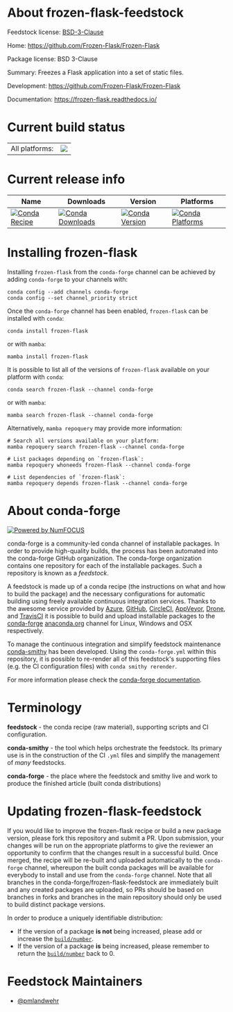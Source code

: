 About frozen-flask-feedstock
============================

Feedstock license: [BSD-3-Clause](https://github.com/conda-forge/frozen-flask-feedstock/blob/main/LICENSE.txt)

Home: https://github.com/Frozen-Flask/Frozen-Flask

Package license: BSD 3-Clause

Summary: Freezes a Flask application into a set of static files.

Development: https://github.com/Frozen-Flask/Frozen-Flask

Documentation: https://frozen-flask.readthedocs.io/

Current build status
====================


<table><tr><td>All platforms:</td>
    <td>
      <a href="https://dev.azure.com/conda-forge/feedstock-builds/_build/latest?definitionId=5919&branchName=main">
        <img src="https://dev.azure.com/conda-forge/feedstock-builds/_apis/build/status/frozen-flask-feedstock?branchName=main">
      </a>
    </td>
  </tr>
</table>

Current release info
====================

| Name | Downloads | Version | Platforms |
| --- | --- | --- | --- |
| [![Conda Recipe](https://img.shields.io/badge/recipe-frozen--flask-green.svg)](https://anaconda.org/conda-forge/frozen-flask) | [![Conda Downloads](https://img.shields.io/conda/dn/conda-forge/frozen-flask.svg)](https://anaconda.org/conda-forge/frozen-flask) | [![Conda Version](https://img.shields.io/conda/vn/conda-forge/frozen-flask.svg)](https://anaconda.org/conda-forge/frozen-flask) | [![Conda Platforms](https://img.shields.io/conda/pn/conda-forge/frozen-flask.svg)](https://anaconda.org/conda-forge/frozen-flask) |

Installing frozen-flask
=======================

Installing `frozen-flask` from the `conda-forge` channel can be achieved by adding `conda-forge` to your channels with:

```
conda config --add channels conda-forge
conda config --set channel_priority strict
```

Once the `conda-forge` channel has been enabled, `frozen-flask` can be installed with `conda`:

```
conda install frozen-flask
```

or with `mamba`:

```
mamba install frozen-flask
```

It is possible to list all of the versions of `frozen-flask` available on your platform with `conda`:

```
conda search frozen-flask --channel conda-forge
```

or with `mamba`:

```
mamba search frozen-flask --channel conda-forge
```

Alternatively, `mamba repoquery` may provide more information:

```
# Search all versions available on your platform:
mamba repoquery search frozen-flask --channel conda-forge

# List packages depending on `frozen-flask`:
mamba repoquery whoneeds frozen-flask --channel conda-forge

# List dependencies of `frozen-flask`:
mamba repoquery depends frozen-flask --channel conda-forge
```


About conda-forge
=================

[![Powered by
NumFOCUS](https://img.shields.io/badge/powered%20by-NumFOCUS-orange.svg?style=flat&colorA=E1523D&colorB=007D8A)](https://numfocus.org)

conda-forge is a community-led conda channel of installable packages.
In order to provide high-quality builds, the process has been automated into the
conda-forge GitHub organization. The conda-forge organization contains one repository
for each of the installable packages. Such a repository is known as a *feedstock*.

A feedstock is made up of a conda recipe (the instructions on what and how to build
the package) and the necessary configurations for automatic building using freely
available continuous integration services. Thanks to the awesome service provided by
[Azure](https://azure.microsoft.com/en-us/services/devops/), [GitHub](https://github.com/),
[CircleCI](https://circleci.com/), [AppVeyor](https://www.appveyor.com/),
[Drone](https://cloud.drone.io/welcome), and [TravisCI](https://travis-ci.com/)
it is possible to build and upload installable packages to the
[conda-forge](https://anaconda.org/conda-forge) [anaconda.org](https://anaconda.org/)
channel for Linux, Windows and OSX respectively.

To manage the continuous integration and simplify feedstock maintenance
[conda-smithy](https://github.com/conda-forge/conda-smithy) has been developed.
Using the ``conda-forge.yml`` within this repository, it is possible to re-render all of
this feedstock's supporting files (e.g. the CI configuration files) with ``conda smithy rerender``.

For more information please check the [conda-forge documentation](https://conda-forge.org/docs/).

Terminology
===========

**feedstock** - the conda recipe (raw material), supporting scripts and CI configuration.

**conda-smithy** - the tool which helps orchestrate the feedstock.
                   Its primary use is in the construction of the CI ``.yml`` files
                   and simplify the management of *many* feedstocks.

**conda-forge** - the place where the feedstock and smithy live and work to
                  produce the finished article (built conda distributions)


Updating frozen-flask-feedstock
===============================

If you would like to improve the frozen-flask recipe or build a new
package version, please fork this repository and submit a PR. Upon submission,
your changes will be run on the appropriate platforms to give the reviewer an
opportunity to confirm that the changes result in a successful build. Once
merged, the recipe will be re-built and uploaded automatically to the
`conda-forge` channel, whereupon the built conda packages will be available for
everybody to install and use from the `conda-forge` channel.
Note that all branches in the conda-forge/frozen-flask-feedstock are
immediately built and any created packages are uploaded, so PRs should be based
on branches in forks and branches in the main repository should only be used to
build distinct package versions.

In order to produce a uniquely identifiable distribution:
 * If the version of a package **is not** being increased, please add or increase
   the [``build/number``](https://docs.conda.io/projects/conda-build/en/latest/resources/define-metadata.html#build-number-and-string).
 * If the version of a package **is** being increased, please remember to return
   the [``build/number``](https://docs.conda.io/projects/conda-build/en/latest/resources/define-metadata.html#build-number-and-string)
   back to 0.

Feedstock Maintainers
=====================

* [@pmlandwehr](https://github.com/pmlandwehr/)

